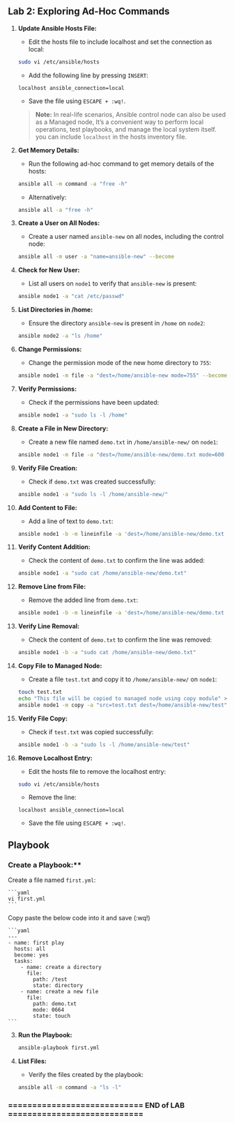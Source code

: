 ## Lab 2: Exploring Ad-Hoc Commands

1. **Update Ansible Hosts File:**
    - Edit the hosts file to include localhost and set the connection as local:
    ```sh
    sudo vi /etc/ansible/hosts
    ```
    - Add the following line by pressing `INSERT`:
    ```plaintext
    localhost ansible_connection=local
    ```
    - Save the file using `ESCAPE + :wq!`.

    > **Note:** In real-life scenarios, Ansible control node can also be used as a Managed node, It’s a convenient way to perform local operations, test playbooks, and manage the local system itself. you can include `localhost` in the hosts inventory file.

2. **Get Memory Details:**
    - Run the following ad-hoc command to get memory details of the hosts:
    ```sh
    ansible all -m command -a "free -h"
    ```
    - Alternatively:
    ```sh
    ansible all -a "free -h"
    ```

3. **Create a User on All Nodes:**
    - Create a user named `ansible-new` on all nodes, including the control node:
    ```sh
    ansible all -m user -a "name=ansible-new" --become
    ```

4. **Check for New User:**
    - List all users on `node1` to verify that `ansible-new` is present:
    ```sh
    ansible node1 -a "cat /etc/passwd"
    ```

5. **List Directories in /home:**
    - Ensure the directory `ansible-new` is present in `/home` on `node2`:
    ```sh
    ansible node2 -a "ls /home"
    ```

6. **Change Permissions:**
    - Change the permission mode of the new home directory to `755`:
    ```sh
    ansible node1 -m file -a "dest=/home/ansible-new mode=755" --become
    ```

7. **Verify Permissions:**
    - Check if the permissions have been updated:
    ```sh
    ansible node1 -a "sudo ls -l /home"
    ```

8. **Create a File in New Directory:**
    - Create a new file named `demo.txt` in `/home/ansible-new/` on `node1`:
    ```sh
    ansible node1 -m file -a "dest=/home/ansible-new/demo.txt mode=600 state=touch" --become
    ```

9. **Verify File Creation:**
    - Check if `demo.txt` was created successfully:
    ```sh
    ansible node1 -a "sudo ls -l /home/ansible-new/"
    ```

10. **Add Content to File:**
    - Add a line of text to `demo.txt`:
    ```sh
    ansible node1 -b -m lineinfile -a 'dest=/home/ansible-new/demo.txt line="This server is managed by Ansible"'
    ```

11. **Verify Content Addition:**
    - Check the content of `demo.txt` to confirm the line was added:
    ```sh
    ansible node1 -a "sudo cat /home/ansible-new/demo.txt"
    ```

12. **Remove Line from File:**
    - Remove the added line from `demo.txt`:
    ```sh
    ansible node1 -b -m lineinfile -a 'dest=/home/ansible-new/demo.txt line="This server is managed by Ansible" state=absent'
    ```

13. **Verify Line Removal:**
    - Check the content of `demo.txt` to confirm the line was removed:
    ```sh
    ansible node1 -b -a "sudo cat /home/ansible-new/demo.txt"
    ```

14. **Copy File to Managed Node:**
    - Create a file `test.txt` and copy it to `/home/ansible-new/` on `node1`:
    ```sh
    touch test.txt
    echo "This file will be copied to managed node using copy module" >> test.txt
    ansible node1 -m copy -a "src=test.txt dest=/home/ansible-new/test" -b
    ```

15. **Verify File Copy:**
    - Check if `test.txt` was copied successfully:
    ```sh
    ansible node1 -b -a "sudo ls -l /home/ansible-new/test"
    ```

16. **Remove Localhost Entry:**
    - Edit the hosts file to remove the localhost entry:
    ```sh
    sudo vi /etc/ansible/hosts
    ```
    - Remove the line:
    ```plaintext
    localhost ansible_connection=local
    ```
    - Save the file using `ESCAPE + :wq!`.

## Playbook

### Create a Playbook:**

Create a file named `first.yml`:

    ```yaml
    vi first.yml
    ```
Copy paste the below code into it and save (:wq!)
    
    ```yaml
    ---
    - name: first play
      hosts: all
      become: yes
      tasks:
        - name: create a directory
          file:
            path: /test
            state: directory
        - name: create a new file
          file:
            path: demo.txt
            mode: 0664
            state: touch
    ```

3. **Run the Playbook:**
    ```sh
    ansible-playbook first.yml
    ```

4. **List Files:**
    - Verify the files created by the playbook:
    ```sh
    ansible all -m command -a "ls -l"
    ```
### ============================ END of LAB ============================
